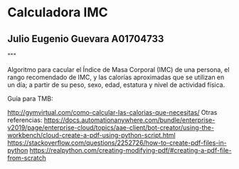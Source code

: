 # Calculadora IMC

## Julio Eugenio Guevara A01704733

"""

Algoritmo para cacular el Índice de Masa Corporal (IMC) de una persona, el rango recomendado de IMC, y  las calorías aproximadas que se utilizan en un día;  a partir de su peso, sexo, edad, estatura y nivel de actividad física.

Guía para TMB:

http://gymvirtual.com/como-calcular-las-calorias-que-necesitas/
Otras referencias:
https://docs.automationanywhere.com/bundle/enterprise-v2019/page/enterprise-cloud/topics/aae-client/bot-creator/using-the-workbench/cloud-create-a-pdf-using-python-script.html
https://stackoverflow.com/questions/2252726/how-to-create-pdf-files-in-python
https://realpython.com/creating-modifying-pdf/#creating-a-pdf-file-from-scratch
